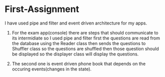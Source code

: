 # First-Assignment
I have used pipe and filter and event driven architecture for my apps.
1.  For the exam app(console) there are steps that should communicate to its intermidiate
    so I used pipe and filter first the questions are read from the database using the Reader class
    then sends the questions to Shuffler class so the questions are shuffled then those question should be
    displayed so the displayer class will display the questions.

2. The second one is event driven phone book that depends on the occuring events(changes in the state).
 
